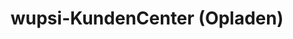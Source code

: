---
title: "wupsi-KundenCenter (Opladen)"
url: /leverkusen/wupsi-kundencenter-opladen/
shop: Tickets
---